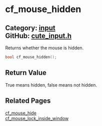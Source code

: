 [](../header.md ':include')

# cf_mouse_hidden

Category: [input](/api_reference?id=input)  
GitHub: [cute_input.h](https://github.com/RandyGaul/cute_framework/blob/master/include/cute_input.h)  
---

Returns whether the mouse is hidden.

```cpp
bool cf_mouse_hidden();
```

## Return Value

True means hidden, false means not hidden.

## Related Pages

[cf_mouse_hide](/input/cf_mouse_hide.md)  
[cf_mouse_lock_inside_window](/input/cf_mouse_lock_inside_window.md)  

